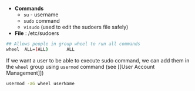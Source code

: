 - **Commands** 
	- `su` - username 
	- `sudo` command 
	- `visudo` (used to edit the sudoers file safely)
- **File** : /etc/sudoers 

```bash
## Allows people in group wheel to run all commands
wheel  ALL=(ALL)       ALL
```

If we want a user to be able to execute sudo command, we can add them in the `wheel` group using `usermod` command (see [[User Account Management]])
```bash
usermod -aG wheel userName
```


